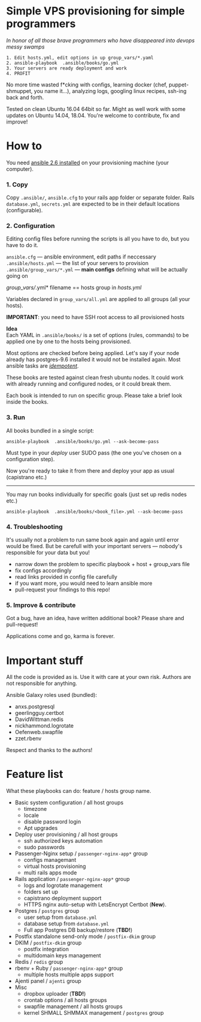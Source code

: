 # Simple VPS provisioning for simple programmers

*In honor of all those brave programmers who have disappeared into devops messy swamps*
 
```
1. Edit hosts.yml, edit options in up group_vars/*.yaml
2. ansible-playbook  .ansible/books/go.yml
3. Your servers are ready deployment and work
4. PROFIT
```

No more time wasted f\*cking with configs, learning docker (chef, puppet-shmuppet, you name it...), 
analyzing logs, googling linux recipes, ssh-ing back and forth.   

Tested on clean Ubuntu 16.04 64bit so far. Might as well work with some updates on Ubuntu 14.04, 18.04. 
You're welcome to contribute, fix and improve!

# How to

You need [ansible 2.6 installed](https://docs.ansible.com/ansible/latest/installation_guide/intro_installation.html) on your provisioning machine (your computer).

### 1. Copy 

Copy `.ansible/`, `ansible.cfg` to your rails app folder or separate folder. Rails `database.yml`, `secrets.yml` are expected to be in their default locations (configurable). 

### 2. Configuration

Editing config files before running the scripts is all you have to do, but you have to do it.  

`ansible.cfg` — ansible environment, edit paths if neccessary  
`.ansible/hosts.yml` — the list of your servers to provision
`.ansible/group_vars/*.yml` — **main configs** defining what will be actually going on

*group_vars/*.yml* filename == hosts group in *hosts.yml*

Variables declared in `group_vars/all.yml` are applied to all groups (all your hosts).

**IMPORTANT**:  you need to have SSH root access to all provisioned hosts 

**Idea**  
Each YAML in `.ansible/books/` is a set of options (rules, commands) to be applied one by one to the hosts being provisioned.

Most options are checked before being applied. Let's say if your node already has postgres-9.6 installed it would not be installed again. Most ansible tasks are [*idempotent*](https://docs.ansible.com/ansible/latest/reference_appendices/glossary.html). 

These books are tested against clean fresh ubuntu nodes. It could work with already running and configured nodes, or it could break them.

Each book is intended to run on specific group. Please take a brief look inside the books.

### 3. Run

All books bundled in a single script:

```
ansible-playbook  .ansible/books/go.yml --ask-become-pass
```

Must type in your *deploy* user SUDO pass (the one you've chosen on a configuration step).

Now you're ready to take it from there and deploy your app as usual (capistrano etc.)

---

You may run books individually for specific goals (just set up redis nodes etc.)

```
ansible-playbook  .ansible/books/<book_file>.yml --ask-become-pass
```
 
### 4. Troubleshooting

It's usually not a problem to run same book again and again until error would be fixed. 
But be carefull with your important servers — nobody's responsible for your data but you!

* narrow down the problem to specific playbook + host + group_vars file
* fix configs accordingly
* read links provided in config file carefully
* if you want more, you would need to learn ansible more
* pull-request your findings to this repo!

### 5. Improve & contribute

Got a bug, have an idea, have written additional book? Please share and pull-request! 

Applications come and go, karma is forever.


# Important stuff

All the code is provided as is. Use it with care at your own risk. Authors are not responsible for anything. 

Ansible Galaxy roles used (bundled):
 
- anxs.postgresql 
- geerlingguy.certbot 
- DavidWittman.redis 
- nickhammond.logrotate
- Oefenweb.swapfile
- zzet.rbenv

Respect and thanks to the authors!  

# Feature list

What these playbooks can do: feature / hosts group name.

* Basic system configuration / all host groups
  - timezone
  - locale
  - disable password login
  - Apt upgrades
* Deploy user provisioning / all host groups
  - ssh authorized keys automation
  - sudo passwords
* Passenger-Nginx setup / `passenger-nginx-app*` group
  - configs managemant
  - virtual hosts provisioning
  - multi rails apps mode
* Rails application / `passenger-nginx-app*` group
  - logs and logrotate management
  - folders set up
  - capistrano deployment support
  - HTTPS nginx auto-setup with LetsEncrypt Certbot (**New**).
* Postgres / `postgres` group
  - user setup from `database.yml`
  - database setup from `database.yml`
  - Full app Postgres DB backup/restore (**TBD!**) 
* Postfix standalone send-only mode / `postfix-dkim` group 
* DKIM / `postfix-dkim` group
  - postfix integration
  - multidomain keys management 
* Redis / `redis` group
* rbenv + Ruby / `passenger-nginx-app*` group
  - multiple hosts multiple apps support 
* Ajenti panel / `ajenti` group
* Misc 
  - dropbox uploader (**TBD!**)
  - crontab options / all hosts groups 
  - swapfile management / all hosts groups
  - kernel SHMALL SHMMAX management / `postgres` group
